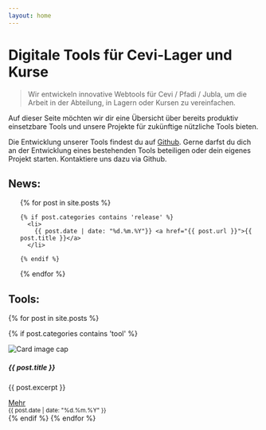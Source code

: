 ```yaml
---
layout: home
---
```



# Digitale Tools für Cevi-Lager und Kurse

> Wir entwickeln innovative Webtools für Cevi / Pfadi / Jubla, um die Arbeit in der
Abteilung, in Lagern oder Kursen zu vereinfachen.


Auf dieser Seite möchten wir dir eine Übersicht über bereits produktiv einsetzbare Tools und unsere Projekte für zukünftige nützliche Tools bieten.

Die Entwicklung unserer Tools findest du auf [Github](https://github.com/cevi). Gerne darfst du dich an der Entwicklung eines bestehenden Tools beteiligen oder dein eigenes Projekt starten. Kontaktiere uns dazu via Github.

## News:
<ul>
  {% for post in site.posts %}

    {% if post.categories contains 'release' %}
      <li>
        {{ post.date | date: "%d.%m.%Y"}} <a href="{{ post.url }}">{{ post.title }}</a>
      </li>

    {% endif %}
  {% endfor %}
</ul>

## Tools:
{% for post in site.posts %}

  {% if post.categories contains 'tool' %}
    <!-- create a bootstrap grid of album -->
    <div class="col-md-4">
      <div class="card mb-4 box-shadow">
        <img class="card-img-top" src="{{ post.image }}" alt="Card image cap">
        <div class="card-body">
          <h5 class="card-title">{{ post.title }}</h5>
          <p class="card-text">{{ post.excerpt }}</p>
          <div class="d-flex justify-content-between align-items-center">
            <div class="btn-group">
              <a href="{{ post.url }}" class="btn btn-sm btn-outline-secondary">Mehr</a>
            </div>
            <small class="text-muted">{{ post.date | date: "%d.%m.%Y" }}</small>
          </div>
        </div>
      </div>
  {% endif %}
{% endfor %}
